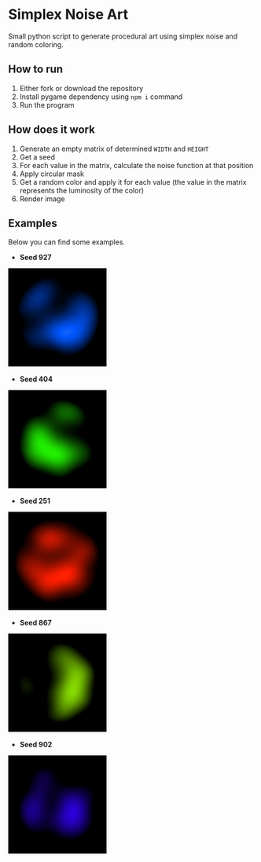 # Simplex Noise Art
Small python script to generate procedural art using simplex noise and random coloring. 

## How to run
1. Either fork or download the repository
2. Install pygame dependency using `npm i` command
3. Run the program

## How does it work
1. Generate an empty matrix of determined `WIDTH` and `HEIGHT`
2. Get a seed
3. For each value in the matrix, calculate the noise function at that position
4. Apply circular mask
5. Get a random color and apply it for each value (the value in the matrix represents the luminosity of the color)
6. Render image

## Examples
<p>Below you can find some examples.</p>

- **Seed 927**
<img src="/examples/927.png" alt="iamge not found" width="200">

- **Seed 404**
<img src="/examples/404.png" alt="iamge not found" width="200">

- **Seed 251**
<img src="/examples/251.png" alt="iamge not found" width="200">

- **Seed 867**
<img src="/examples/867.png" alt="iamge not found" width="200">

- **Seed 902**
<img src="/examples/902.png" alt="iamge not found" width="200">

